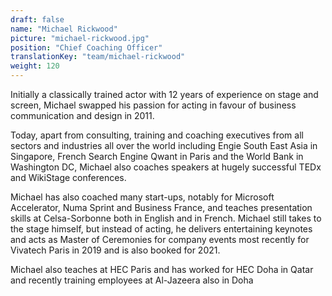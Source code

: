```yaml
---
draft: false
name: "Michael Rickwood"
picture: "michael-rickwood.jpg"
position: "Chief Coaching Officer"
translationKey: "team/michael-rickwood"
weight: 120
---
```

Initially a classically trained actor with 12 years of experience on stage and screen, Michael swapped his passion for acting in favour of business communication and design in 2011. 

Today, apart from consulting, training and coaching executives from all sectors and industries all over the world including Engie South East Asia in Singapore, French Search Engine Qwant in Paris and the World Bank in Washington DC, Michael also coaches speakers at hugely successful TEDx and WikiStage conferences.

Michael has also coached many start-ups, notably for Microsoft Accelerator, Numa Sprint and Business France, and teaches presentation skills at Celsa-Sorbonne both in English and in French. Michael still takes to the stage himself, but instead of acting, he delivers entertaining keynotes and acts as Master of Ceremonies for company events most recently for Vivatech Paris in 2019 and is also booked for 2021.

Michael also teaches at HEC Paris and has worked for HEC Doha in Qatar and recently training employees at Al-Jazeera also in Doha